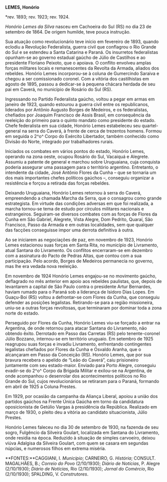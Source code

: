 **LEMES, Honório**

\*rev. 1893; rev. 1923; rev. 1924.

*Honório Lemes da Silva* nasceu em Cachoeira do Sul (RS) no dia 23 de
setembro de 1864. De origem humilde, teve pouca instrução.

Sua atuação como revolucionário teve início em fevereiro de 1893, quando
eclodiu a Revolução Federalista, guerra civil que conflagrou o Rio
Grande do Sul e se estendeu a Santa Catarina e Paraná. Os insurretos
federalistas opunham-se ao governo estadual gaúcho de Júlio de Castilhos
e ao presidente Floriano Peixoto, que o apoiava. O conflito envolveu
amplas forças militares locais e remanescentes da Revolta da Armada,
aliados dos rebeldes. Honório Lemes incorporou-se à coluna de Gumercindo
Saraiva e chegou a ser comissionado coronel. Com a vitória dos
castilhistas em agosto de 1895, passou a dedicar-se à pequena chácara
herdada de seu pai em Caverá, no município de Rosário do Sul (RS).

Ingressando no Partido Federalista gaúcho, voltou a pegar em armas em
janeiro de 1923, quando estourou a guerra civil entre os republicanos,
liderados por Antônio Augusto Borges de Medeiros, e os federalistas,
chefiados por Joaquim Francisco de Assis Brasil, em consequência da
reeleição do primeiro para o quinto mandato como presidente do estado.
Chefe federalista em sua cidade, Honório Lemes estabeleceu seu
quartel-general na serra do Caverá, à frente de cerca de trezentos
homens. Formou em seguida o 2^o^ Corpo do Exército Libertador, também
conhecido como Divisão do Norte, integrado por trabalhadores rurais.

Iniciados os combates em vários pontos do estado, Honório Lemes,
operando na zona oeste, ocupou Rosário do Sul, Vacaiquá e Alegrete.
Assumiu a patente de general e marchou sobre Uruguaiana, cuja conquista
poderia assegurar uma passagem para o território argentino. Entretanto,
o intendente da cidade, José Antônio Flores da Cunha – que se tornaria
um dos mais importantes chefes políticos gaúchos –, conseguiu organizar
a resistência e forçou a retirada das forças rebeldes.

Deixando Uruguaiana, Honório Lemes retornou à serra do Caverá,
empreendendo a chamada Marcha da Serra, que o consagrou como grande
estrategista. Em virtude das condições adversas em que foi realizada, a
marcha tornou-se tema de estudo por círculos militares nacionais e
estrangeiros. Seguiram-se diversos combates com as forças de Flores da
Cunha em São Gabriel, Alegrete, Vista Alegre, Dom Pedrito, Quaraí, São
Francisco, Passo da Armada e em outras localidades, sem que qualquer das
facções conseguisse impor uma derrota definitiva à outra.

Ao se iniciarem as negociações de paz, em novembro de 1923, Honório
Lemes estacionou suas forças em Santa Rita, no município de Livramento,
atual Santana do Livramento. Os conflitos encerraram-se em dezembro com
a assinatura do Pacto de Pedras Altas, que contou com a sua
participação. Pelo acordo, Borges de Medeiros permanecia no governo, mas
lhe era vedada nova reeleição.

Em novembro de 1924 Honório Lemes engajou-se no movimento gaúcho,
deflagrado no mês anterior em apoio aos rebeldes paulistas, que, depois
de levantarem a capital de São Paulo contra o presidente Artur
Bernardes, haviam rumado para o Paraná sob a liderança de Isidoro Dias
Lopes. Em Guaçu-Boi (RS) voltou a defrontar-se com Flores da Cunha, que
conseguiu defender as posições legalistas. Retirando-se para a região
missioneira, uniu-se a outras forças revoltosas, que terminaram por
dominar toda a zona norte do estado.

Perseguido por Flores da Cunha, Honório Lemes viu-se forçado a entrar na
Argentina, de onde retornou para atacar Santana do Livramento, não
obtendo êxito. Derrotado em Passo das Carretas (RS) pelo tenente-coronel
Júlio Bozzano, internou-se em território uruguaio. Em setembro de 1925
reagrupou suas forças e invadiu Livramento, enfrentando contingentes
legalistas chefiados por Flores da Cunha e Osvaldo Aranha, que o
alcançaram em Passo da Conceição (RS). Honório Lemes, que por sua
bravura recebera o apelido de “Leão do Caverá”, caiu prisioneiro
juntamente com seu estado-maior. Enviado para Porto Alegre, conseguiu
evadir-se do 2^o^ Corpo da Brigada Militar e exilou-se na Argentina, de
onde acompanhou o desenrolar dos acontecimentos políticos no Rio Grande
do Sul, cujos revolucionários se retiraram para o Paraná, formando em
abril de 1925 a Coluna Prestes.

Em 1929, por ocasião da campanha da Aliança Liberal, apoiou a união dos
partidos gaúchos na Frente Única Gaúcha em torno da candidatura
oposicionista de Getúlio Vargas à presidência da República. Realizado em
março de 1930, o pleito deu a vitória ao candidato situacionista, Júlio
Prestes.

Honório Lemes faleceu no dia 30 de setembro de 1930, na fazenda de seu
sogro, Fulgêncio da Silveira Goulart, localizada em Santana do
Livramento, onde residia na época. Reduzido à situação de simples
carvoeiro, deixou viúva Adalgisa da Silveira Goulart, com quem se casara
em segundas núpcias, e numerosos filhos em extrema miséria.

**FONTES:**CAGGIANI, I. *Município*; CARNEIRO, G. *História*; CONSULT.
MAGALHÃES, B.; *Correio do Povo* (2/10/1930); *Diário de Notícias*, P.
Alegre (2/10/1930); *Diário de Notícias*, Rio (2/10/1930); *Jornal do
Comércio*, Rio (2/10/1930); SPALDING, V. *Construtores*.
